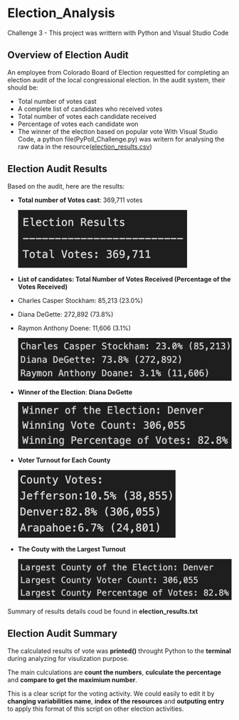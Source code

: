 # Election_Analysis
Challenge 3 - This project was writtern with Python and Visual Studio Code

## Overview of Election Audit
An employee from Colorado Board of Election requestted for completing an election audit of the local congressional election.  In the audit system, their should be:
- Total number of votes cast
- A complete list of candidates who received votes
- Total number of votes each candidate received
- Percentage of votes each candidate won
- The winner of the election based on popular vote
With Visual Studio Code, a python file(PyPoll_Challenge.py) was writern for analysing the raw data in the resource([election_results.csv](Resources/election_results.csv))

## Election Audit Results
Based on the audit, here are the results:
- **Total number of Votes cast**: 369,711 votes

     ![election_results](Resources/election_results.png)

- **List of candidates: Total Number of Votes Received (Percentage of the Votes Received)**
* Charles Casper Stockham: 85,213 (23.0%)
* Diana DeGette: 272,892 (73.8%)
* Raymon Anthony Doene: 11,606 (3.1%)
      
     ![candidate_details](Resources/candidate_details.png)
      
- **Winner of the Election**: **Diana DeGette**

     ![winner_of_the_election](Resources/winner_of_the_election.png)
      

- **Voter Turnout for Each County**

     ![county_votes](Resources/county_votes.png)

- **The Couty with the Largest Turnout**

     ![largest_county](Resources/largest_county.png)


Summary of results details coud be found in **election_results.txt**

## Election Audit Summary

The calculated results of vote was **printed()** throught Python to the **terminal** during analyzing for visulization purpose.

The main culculations are **count the numbers**, **culculate the percentage** and **compare to get the maximium number**.

This is a clear script for the voting activity. We could easily to edit it by **changing variabilities name**, **index of the resources** and **outputing entry** to apply this format of this script on other election activities. 

